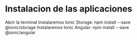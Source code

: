 # Instalacion de las aplicaciones

Abrir la terminal 
Instalaremos Ionic Storage:
  npm install --save @ionic/storage
Instalaremos Ionic Angular:
  npm install --save @ionic/angular
